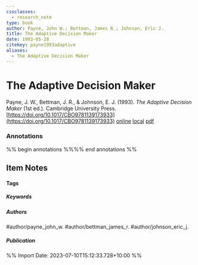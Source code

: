 ```yaml
---
cssclasses:
  - research_note
type: book
author: Payne, John W.; Bettman, James R.; Johnson, Eric J.
title: The Adaptive Decision Maker
date: 1993-05-28
citekey: payne1993adaptive
aliases:
  - The Adaptive Decision Maker
---
```


# The Adaptive Decision Maker

Payne, J. W., Bettman, J. R., & Johnson, E. J. (1993). _The Adaptive Decision Maker_ (1st ed.). Cambridge University Press. [https://doi.org/10.1017/CBO9781139173933](https://doi.org/10.1017/CBO9781139173933)
[online](http://zotero.org/users/local/kZl3QdXV/items/KFC8ZHA7) [local](zotero://select/library/items/KFC8ZHA7) [pdf](file:///home/gjc216/Zotero/storage/P6BY98MD/contingencies.pdf)
 

 
### Annotations

%% begin annotations %%%% end annotations %%

## Item Notes

#### Tags

##### Keywords



##### Authors

#author/payne_john_w. #author/bettman_james_r. #author/johnson_eric_j.

##### Publication




%% Import Date: 2023-07-10T15:12:33.728+10:00 %%
